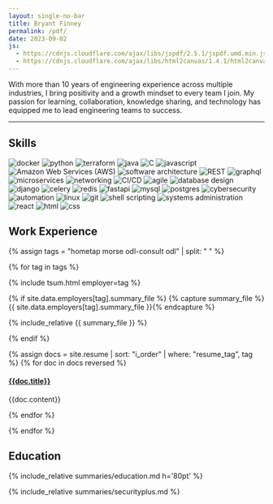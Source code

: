 ```yaml
---
layout: single-no-bar
title: Bryant Finney
permalink: /pdf/
date: 2023-09-02
js:
  - https://cdnjs.cloudflare.com/ajax/libs/jspdf/2.5.1/jspdf.umd.min.js
  - https://cdnjs.cloudflare.com/ajax/libs/html2canvas/1.4.1/html2canvas.min.js
---
```


With more than 10 years of engineering experience across multiple industries, I bring positivity and
a growth mindset to every team I join. My passion for learning, collaboration, knowledge sharing,
and technology has equipped me to lead engineering teams to success.

---

## Skills

![docker](https://img.shields.io/badge/docker-4902ff?style=for-the-badge)
![python](https://img.shields.io/badge/python-4902ff?style=for-the-badge)
![terraform](https://img.shields.io/badge/terraform-4902ff?style=for-the-badge)
![java](https://img.shields.io/badge/java-4902ff?style=for-the-badge)
![C](https://img.shields.io/badge/c-4902ff?style=for-the-badge)
![javascript](https://img.shields.io/badge/javascript-4902ff?style=for-the-badge)
![Amazon Web Services (AWS)](https://img.shields.io/badge/Amazon_Web_Services_%28AWS%29-4902ff?style=for-the-badge)
![software architecture](https://img.shields.io/badge/software_architecture-4902ff?style=for-the-badge)
![REST](https://img.shields.io/badge/REST-4902ff?style=for-the-badge)
![graphql](https://img.shields.io/badge/graphql-4902ff?style=for-the-badge)
![microservices](https://img.shields.io/badge/microservices-4902ff?style=for-the-badge)
![networking](https://img.shields.io/badge/networking-4902ff?style=for-the-badge)
![CI/CD](https://img.shields.io/badge/CI/CD-4902ff?style=for-the-badge)
![agile](https://img.shields.io/badge/agile-4902ff?style=for-the-badge)
![database design](https://img.shields.io/badge/database_design-4902ff?style=for-the-badge)
![django](https://img.shields.io/badge/django-4902ff?style=for-the-badge)
![celery](https://img.shields.io/badge/celery-4902ff?style=for-the-badge)
![redis](https://img.shields.io/badge/redis-4902ff?style=for-the-badge)
![fastapi](https://img.shields.io/badge/fastapi-4902ff?style=for-the-badge)
![mysql](https://img.shields.io/badge/mysql-4902ff?style=for-the-badge)
![postgres](https://img.shields.io/badge/postgres-4902ff?style=for-the-badge)
![cybersecurity](https://img.shields.io/badge/cybersecurity-4902ff?style=for-the-badge)
![automation](https://img.shields.io/badge/automation-4902ff?style=for-the-badge)
![linux](https://img.shields.io/badge/linux-4902ff?style=for-the-badge)
![git](https://img.shields.io/badge/git-4902ff?style=for-the-badge)
![shell scripting](https://img.shields.io/badge/shell_scripting-4902ff?style=for-the-badge)
![systems administration](https://img.shields.io/badge/systems_administration-4902ff?style=for-the-badge)
![react](https://img.shields.io/badge/react-4902ff?style=for-the-badge)
![html](https://img.shields.io/badge/html-4902ff?style=for-the-badge)
![css](https://img.shields.io/badge/css-4902ff?style=for-the-badge)

## Work Experience

{% assign tags = "hometap morse odl-consult odl" | split: " " %}

{% for tag in tags %}

{% include tsum.html employer=tag %}

{% if site.data.employers[tag].summary_file %}
{% capture summary_file %}{{ site.data.employers[tag].summary_file }}{% endcapture %}

{% include_relative {{ summary_file }} %}

{% endif %}

{% assign docs = site.resume | sort: "i_order" | where: "resume_tag", tag %}
{% for doc in docs reversed %}

#### [{{doc.title}}]({{site.baseurl}}/{{doc.url}})

{{doc.content}}

{% endfor %}

{% endfor %}

## Education

{% include_relative summaries/education.md h='80pt' %}

{% include_relative summaries/securityplus.md %}
